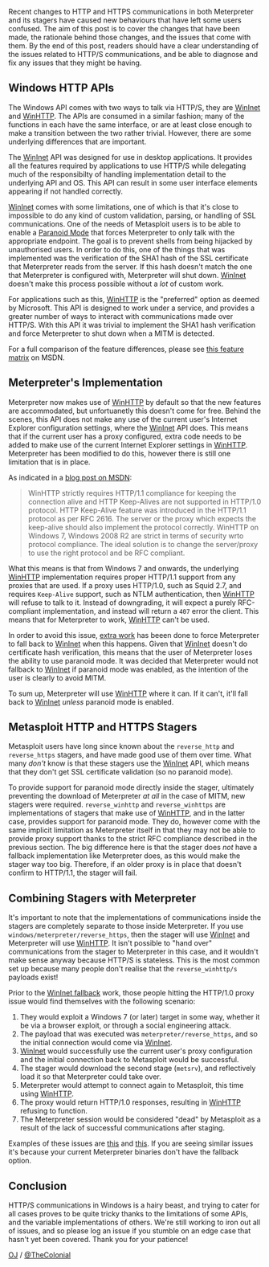 Recent changes to HTTP and HTTPS communications in both Meterpreter and its stagers have caused new behaviours that have left some users confused. The aim of this post is to cover the changes that have been made, the rationale behind those changes, and the issues that come with them. By the end of this post, readers should have a clear understanding of the issues related to HTTP/S communications, and be able to diagnose and fix any issues that they might be having.

## Windows HTTP APIs

The Windows API comes with two ways to talk via HTTP/S, they are [WinInet][] and [WinHTTP][]. The APIs are consumed in a similar fashion; many of the functions in each have the same interface, or are at least close enough to make a transition between the two rather trivial. However, there are some underlying differences that are important.

The [WinInet][] API was designed for use in desktop applications. It provides all the features required by applications to use HTTP/S while delegating much of the responsibilty of handling implementation detail to the underlying API and OS. This API can result in some user interface elements appearing if not handled correctly.

[WinInet][] comes with some limitations, one of which is that it's close to impossible to do any kind of custom validation, parsing, or handling of SSL communications. One of the needs of Metasploit users is to be able to enable a [Paranoid Mode][] that forces Meterpreter to only talk with the appropriate endpoint. The goal is to prevent shells from being hijacked by unauthorised users. In order to do this, one of the things that was implemented was the verification of the SHA1 hash of the SSL certificate that Meterpreter reads from the server. If this hash doesn't match the one that Meterpreter is configured with, Meterpreter will shut down. [WinInet][] doesn't make this process possible without a _lot_ of custom work.

For applications such as this, [WinHTTP][] is the "preferred" option as deemed by Microsoft. This API is designed to work under a service, and provides a greater number of ways to interact with communications made over HTTP/S. With this API it was trivial to implement the SHA1 hash verification and force Meterpreter to shut down when a MITM is detected.

For a full comparison of the feature differences, please see [this feature matrix][winhttp_wininet] on MSDN.

## Meterpreter's Implementation

Meterpreter now makes use of [WinHTTP][] by default so that the new features are accommodated, but unfortuanetly this doesn't come for free. Behind the scenes, this API does not make any use of the current user's Internet Explorer configuration settings, where the [WinInet][] API does. This means that if the current user has a proxy configured, extra code needs to be added to make use of the current Internet Explorer settings in [WinHTTP][]. Meterpreter has been modified to do this, however there is still one limitation that is in place.

As indicated in a [blog post on MSDN][msdn_winhttp]:

> WinHTTP strictly requires HTTP/1.1 compliance for keeping the connection alive and HTTP Keep-Alives are not supported in HTTP/1.0 protocol. HTTP Keep-Alive feature was introduced in the HTTP/1.1 protocol as per RFC 2616. The server or the proxy which expects the keep-alive should also implement the protocol correctly. WinHTTP on Windows 7, Windows 2008 R2 are strict in terms of security wrto protocol compliance. The ideal solution is to change the server/proxy to use the right protocol and be RFC compliant.

What this means is that from Windows 7 and onwards, the underlying [WinHTTP][] implementation requires proper HTTP/1.1 support from any proxies that are used. If a proxy uses HTTP/1.0, such as Squid 2.7, and requires `Keep-Alive` support, such as NTLM authentication, then [WinHTTP][] will refuse to talk to it. Instead of downgrading, it will expect a purely RFC-compliant implementation, and instead will return a `407` error the client. This means that for Meterpreter to work, [WinHTTP][] can't be used.

In order to avoid this issue, [extra work][wininet_fallback] has beeen done to force Meterpreter to fall back to [WinInet][] when this happens. Given that [WinInet][] doesn't do certificate hash verification, this means that the user of Meterpreter loses the ability to use paranoid mode. It was decided that Meterpreter would not fallback to [WinInet][] if paranoid mode was enabled, as the intention of the user is clearly to avoid MITM.

To sum up, Meterpreter will use [WinHTTP][] where it can. If it can't, it'll fall back to [WinInet][] _unless_ paranoid mode is enabled.

## Metasploit HTTP and HTTPS Stagers

Metasploit users have long since known about the `reverse_http` and `reverse_https` stagers, and have made good use of them over time. What many _don't_ know is that these stagers use the [WinInet][] API, which means that they don't get SSL certificate validation (so no paranoid mode).

To provide support for paranoid mode directly inside the stager, ultimately preventing the download of Meterpreter _at all_ in the case of MITM, new stagers were required. `reverse_winhttp` and `reverse_winhttps` are implementations of stagers that make use of [WinHTTP][], and in the latter case, provides support for paranoid mode. They do, however come with the same implicit limitation as Meterpreter itself in that they may not be able to provide proxy support thanks to the strict RFC compliance described in the previous section. The big difference here is that the stager does _not_ have a fallback implementation like Meterpreter does, as this would make the stager way too big. Therefore, if an older proxy is in place that doesn't confirm to HTTP/1.1, the stager will fail.

## Combining Stagers with Meterpreter

It's important to note that the implementations of communications inside the stagers are completely separate to those inside Meterpreter. If you use `windows/meterpreter/reverse_https`, then the stager will use [WinInet][] and Meterpreter will use [WinHTTP][]. It isn't possible to "hand over" communications from the stager to Meterpreter in this case, and it wouldn't make sense anyway because HTTP/S is stateless. This is the most common set up because many people don't realise that the `reverse_winhttp/s` payloads exist!

Prior to the [WinInet fallback][wininet_fallback] work, those people hitting the HTTP/1.0 proxy issue would find themselves with the following scenario:

1. They would exploit a Windows 7 (or later) target in some way, whether it be via a browser exploit, or through a social engineering attack.
1. The payload that was executed was `meterpreter/reverse_https`, and so the initial connection would come via [WinInet][].
1. [WinInet][] would successfully use the current user's proxy configuration and the initial connection back to Metasploit would be successful.
1. The stager would download the second stage (`metsrv`), and reflectively load it so that Meterpreter could take over.
1. Meterpreter would attempt to connect again to Metasploit, this time using [WinHTTP][].
1. The proxy would return HTTP/1.0 responses, resulting in [WinHTTP][] refusing to function.
1. The Meterpreter session would be considered "dead" by Metasploit as a result of the lack of successful communications after staging.

Examples of these issues are [this](https://github.com/rapid7/metasploit-framework/issues/5462) and [this](https://github.com/rapid7/metasploit-framework/issues/5626). If you are seeing similar issues it's because your current Meterpreter binaries don't have the fallback option.

## Conclusion

HTTP/S communications in Windows is a hairy beast, and trying to cater for all cases proves to be quite tricky thanks to the limitations of some APIs, and the variable implementations of others. We're still working to iron out all of issues, and so please log an issue if you stumble on an edge case that hasn't yet been covered. Thank you for your patience!

[OJ][] / [@TheColonial][]


  [msdn_winhttp]: https://web.archive.org/web/20150701090733/http://blogs.msdn.com/b/httpcontext/archive/2012/02/21/changes-in-winhttp-on-windows-7-and-onwards-wrto-http-1-0.aspx
  [wininet_fallback]: https://github.com/rapid7/metasploit-payloads/pull/5
  [@TheColonial]: https://twitter.com/TheColonial
  [WinInet]: https://msdn.microsoft.com/en-us/library/windows/desktop/aa383630%28v=vs.85%29.aspx
  [WinHTTP]: https://msdn.microsoft.com/en-us/library/windows/desktop/aa382925%28v=vs.85%29.aspx
  [winhttp_wininet]: https://msdn.microsoft.com/en-us/library/windows/desktop/hh227298%28v=vs.85%29.aspx
  [Paranoid Mode]: https://github.com/rapid7/metasploit-framework/wiki/Meterpreter-Paranoid-Mode
  [OJ]: https://github.com/OJ